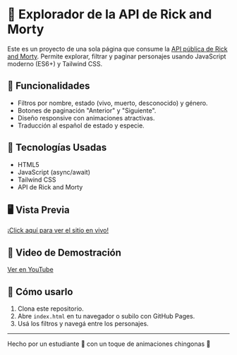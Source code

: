 # 🌌 Explorador de la API de Rick and Morty

Este es un proyecto de una sola página que consume la [API pública de Rick and Morty](https://rickandmortyapi.com/). Permite explorar, filtrar y paginar personajes usando JavaScript moderno (ES6+) y Tailwind CSS.

## 🚀 Funcionalidades

- Filtros por nombre, estado (vivo, muerto, desconocido) y género.
- Botones de paginación "Anterior" y "Siguiente".
- Diseño responsive con animaciones atractivas.
- Traducción al español de estado y especie.

## 🧠 Tecnologías Usadas

- HTML5
- JavaScript (async/await)
- Tailwind CSS
- API de Rick and Morty

## 🖥️ Vista Previa

[¡Click aquí para ver el sitio en vivo!](https://TU_USUARIO.github.io/rick-and-morty-api/)

## 🎥 Video de Demostración

[Ver en YouTube](https://www.youtube.com/watch?v=TU_VIDEO)

## 📁 Cómo usarlo

1. Clona este repositorio.
2. Abre `index.html` en tu navegador o subilo con GitHub Pages.
3. Usá los filtros y navegá entre los personajes.

---

Hecho por un estudiante 🧠 con un toque de animaciones chingonas 🎇
